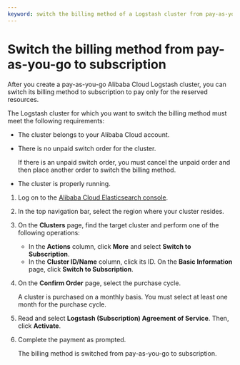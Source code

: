 ```yaml
---
keyword: switch the billing method of a Logstash cluster from pay-as-you-go to subscription
---
```


# Switch the billing method from pay-as-you-go to subscription

After you create a pay-as-you-go Alibaba Cloud Logstash cluster, you can switch its billing method to subscription to pay only for the reserved resources.

The Logstash cluster for which you want to switch the billing method must meet the following requirements:

-   The cluster belongs to your Alibaba Cloud account.
-   There is no unpaid switch order for the cluster.

    If there is an unpaid switch order, you must cancel the unpaid order and then place another order to switch the billing method.

-   The cluster is properly running.

1.  Log on to the [Alibaba Cloud Elasticsearch console](https://elasticsearch.console.aliyun.com/#/home).

2.  In the top navigation bar, select the region where your cluster resides.

3.  On the **Clusters** page, find the target cluster and perform one of the following operations:

    -   In the **Actions** column, click **More** and select **Switch to Subscription**.
    -   In the **Cluster ID/Name** column, click its ID. On the **Basic Information** page, click **Switch to Subscription**.
4.  On the **Confirm Order** page, select the purchase cycle.

    A cluster is purchased on a monthly basis. You must select at least one month for the purchase cycle.

5.  Read and select **Logstash \(Subscription\) Agreement of Service**. Then, click **Activate**.

6.  Complete the payment as prompted.

    The billing method is switched from pay-as-you-go to subscription.



